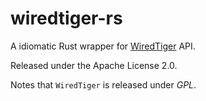 # wiredtiger-rs

A idiomatic Rust wrapper for [WiredTiger](https://github.com/wiredtiger/wiredtiger) API.

Released under the Apache License 2.0.

Notes that `WiredTiger` is released under *GPL*.
